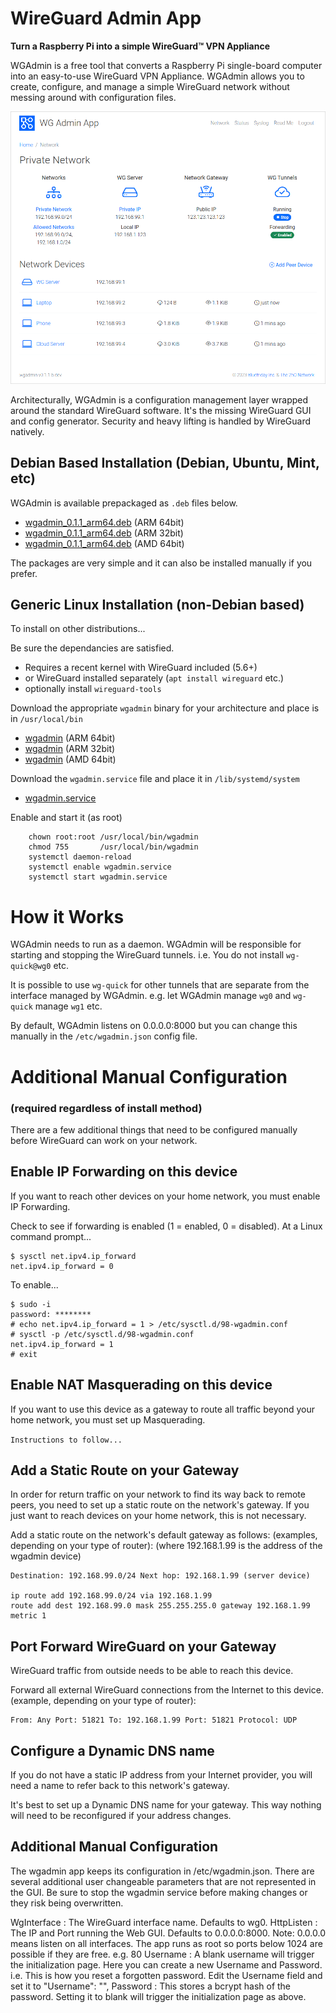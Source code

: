 # WireGuard Admin App
**Turn a Raspberry Pi into a simple WireGuard&trade; VPN Appliance**

WGAdmin is a free tool that converts a Raspberry Pi single-board computer into an easy-to-use WireGuard VPN Appliance. WGAdmin allows you to create, configure, and manage a simple WireGuard network without messing around with configuration files.

![Network Summary](./wgadmin-network.png)

Architecturally, WGAdmin is a configuration management layer wrapped around the standard WireGuard software. It's the missing WireGuard GUI and config generator. Security and heavy lifting is handled by WireGuard natively.

## Debian Based Installation (Debian, Ubuntu, Mint, etc)

WGAdmin is available prepackaged as `.deb` files below. 
- [wgadmin_0.1.1_arm64.deb](https://dist.2ho.ca/dist/wgadmin/wgadmin_0.1.1_arm64.deb) (ARM 64bit)
- [wgadmin_0.1.1_arm64.deb](https://dist.2ho.ca/dist/wgadmin/wgadmin_0.1.1_armhf.deb) (ARM 32bit)
- [wgadmin_0.1.1_arm64.deb](https://dist.2ho.ca/dist/wgadmin/wgadmin_0.1.1_amd64.deb) (AMD 64bit)

The packages are very simple and it can also be installed manually if you prefer.

## Generic Linux Installation (non-Debian based)

To install on other distributions...

Be sure the dependancies are satisfied.
- Requires a recent kernel with WireGuard included (5.6+)
- or WireGuard installed separately (`apt install wireguard` etc.)
- optionally install `wireguard-tools`

Download the appropriate `wgadmin` binary for your architecture and place is in `/usr/local/bin`
- [wgadmin](https://dist.2ho.ca/dist/wgadmin/arm64/wgadmin) (ARM 64bit)
- [wgadmin](https://dist.2ho.ca/dist/wgadmin/armhf/wgadmin) (ARM 32bit)
- [wgadmin](https://dist.2ho.ca/dist/wgadmin/amd64/wgadmin) (AMD 64bit)

Download the `wgadmin.service` file and place it in `/lib/systemd/system`
- [wgadmin.service](https://dist.2ho.ca/dist/wgadmin/wgadmin.service)

Enable and start it (as root)
```
    chown root:root /usr/local/bin/wgadmin
    chmod 755       /usr/local/bin/wgadmin
    systemctl daemon-reload
    systemctl enable wgadmin.service
    systemctl start wgadmin.service
```
    
# How it Works

WGAdmin needs to run as a daemon. WGAdmin will be responsible for starting and stopping the WireGuard tunnels. 
i.e. You do not install `wg-quick@wg0` etc. 

It is possible to use `wg-quick` for other tunnels that are separate from 
the interface managed by WGAdmin. e.g. let WGAdmin manage `wg0` and `wg-quick` manage `wg1` etc.
  
By default, WGAdmin listens on 0.0.0.0:8000 but you can change this manually in the `/etc/wgadmin.json` config file.

# Additional Manual Configuration 
### (required regardless of install method)

There are a few additional things that need to be configured manually before WireGuard can work on your network.

## Enable IP Forwarding on this device

If you want to reach other devices on your home network, you must enable IP Forwarding.

Check to see if forwarding is enabled (1 = enabled, 0 = disabled). At a Linux command prompt...

```
$ sysctl net.ipv4.ip_forward
net.ipv4.ip_forward = 0
```

To enable...

```
$ sudo -i
password: ********
# echo net.ipv4.ip_forward = 1 > /etc/sysctl.d/98-wgadmin.conf
# sysctl -p /etc/sysctl.d/98-wgadmin.conf
net.ipv4.ip_forward = 1
# exit
```

## Enable NAT Masquerading on this device

If you want to use this device as a gateway to route all traffic beyond your home network, you must set up Masquerading.

`Instructions to follow...`

## Add a Static Route on your Gateway

In order for return traffic on your network to find its way back to remote peers, you need to set up a static route on the network's gateway. If you just want to reach devices on your home network, this is not necessary.

Add a static route on the network's default gateway as follows: (examples, depending on your type of router):
(where 192.168.1.99 is the address of the wgadmin device)

```
Destination: 192.168.99.0/24 Next hop: 192.168.1.99 (server device)

ip route add 192.168.99.0/24 via 192.168.1.99
route add dest 192.168.99.0 mask 255.255.255.0 gateway 192.168.1.99 metric 1
```

## Port Forward WireGuard on your Gateway

WireGuard traffic from outside needs to be able to reach this device.

Forward all external WireGuard connections from the Internet to this device. (example, depending on your type of router):

```
From: Any Port: 51821 To: 192.168.1.99 Port: 51821 Protocol: UDP
```

## Configure a Dynamic DNS name

If you do not have a static IP address from your Internet provider, you will need a name to refer back to this network's gateway.

It's best to set up a Dynamic DNS name for your gateway. This way nothing will need to be reconfigured if your address changes.

## Additional Manual Configuration

The wgadmin app keeps its configuration in /etc/wgadmin.json. There are several additional user changeable parameters that are not represented in the GUI. Be sure to stop the wgadmin service before making changes or they risk being overwritten.

WgInterface
: The WireGuard interface name. Defaults to wg0.
HttpListen
: The IP and Port running the Web GUI. Defaults to 0.0.0.0:8000. Note: 0.0.0.0 means listen on all interfaces. The app runs as root so ports below 1024 are possible if they are free. e.g. 80
Username
: A blank username will trigger the initialization page. Here you can create a new Username and Password. i.e. This is how you reset a forgotten password. Edit the Username field and set it to "Username": "",
Password
: This stores a bcrypt hash of the password. Setting it to blank will trigger the initialization page as above.
